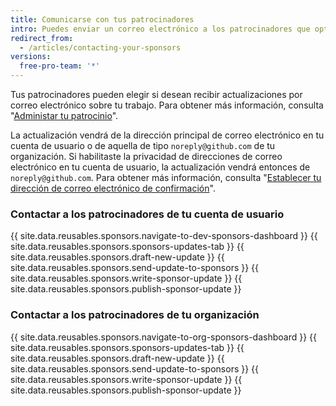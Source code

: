 ```yaml
---
title: Comunicarse con tus patrocinadores
intro: Puedes enviar un correo electrónico a los patrocinadores que optaron por recibir actualizaciones sobre tu trabajo.
redirect_from:
  - /articles/contacting-your-sponsors
versions:
  free-pro-team: '*'
---
```


Tus patrocinadores pueden elegir si desean recibir actualizaciones por correo electrónico sobre tu trabajo. Para obtener más información, consulta "[Administar tu patrocinio](/articles/managing-your-sponsorship)".

La actualización vendrá de la dirección principal de correo electrónico en tu cuenta de usuario o de aquella de tipo `noreply@github.com` de tu organización. Si habilitaste la privacidad de direcciones de correo electrónico en tu cuenta de usuario, la actualización vendrá entonces de `noreply@github.com`. Para obtener más información, consulta "[Establecer tu dirección de correo electrónico de confirmación](/articles/setting-your-commit-email-address)".

### Contactar a los patrocinadores de tu cuenta de usuario

{{ site.data.reusables.sponsors.navigate-to-dev-sponsors-dashboard }}
{{ site.data.reusables.sponsors.sponsors-updates-tab }}
{{ site.data.reusables.sponsors.draft-new-update }}
{{ site.data.reusables.sponsors.send-update-to-sponsors }}
{{ site.data.reusables.sponsors.write-sponsor-update }}
{{ site.data.reusables.sponsors.publish-sponsor-update }}

### Contactar a los patrocinadores de tu organización

{{ site.data.reusables.sponsors.navigate-to-org-sponsors-dashboard }}
{{ site.data.reusables.sponsors.sponsors-updates-tab }}
{{ site.data.reusables.sponsors.draft-new-update }}
{{ site.data.reusables.sponsors.send-update-to-sponsors }}
{{ site.data.reusables.sponsors.write-sponsor-update }}
{{ site.data.reusables.sponsors.publish-sponsor-update }}
